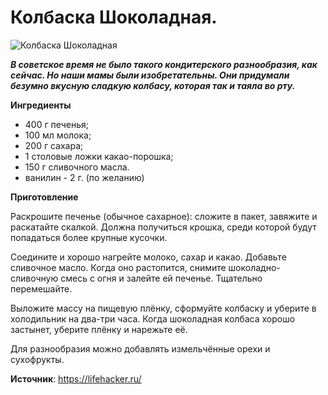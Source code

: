 # Колбаска Шоколадная.

![Колбаска Шоколадная](/images/Kulinar/Desert/shokoladnaja-kolbasa.jpg 'Колбаска Шоколадная')

_**В советское время не было такого кондитерского разнообразия, как сейчас. Но наши мамы были изобретательны. Они придумали безумно вкусную сладкую колбасу, которая так и таяла во рту.**_

**Ингредиенты**

- 400 г печенья;
- 100 мл молока;
- 200 г сахара;
- 1 столовые ложки какао-порошка;
- 150 г сливочного масла.
- ванилин - 2 г. (по желанию)

**Приготовление**

Раскрошите печенье (обычное сахарное): сложите в пакет, завяжите и раскатайте скалкой. Должна получиться крошка, среди которой будут попадаться более крупные кусочки.

Соедините и хорошо нагрейте молоко, сахар и какао. Добавьте сливочное масло. Когда оно растопится, снимите шоколадно-сливочную смесь с огня и залейте ей печенье. Тщательно перемешайте.

Выложите массу на пищевую плёнку, сформуйте колбаску и уберите в холодильник на два-три часа. Когда шоколадная колбаса хорошо застынет, уберите плёнку и нарежьте её.

Для разнообразия можно добавлять измельчённые орехи и сухофрукты.

**Источник**: https://lifehacker.ru/
